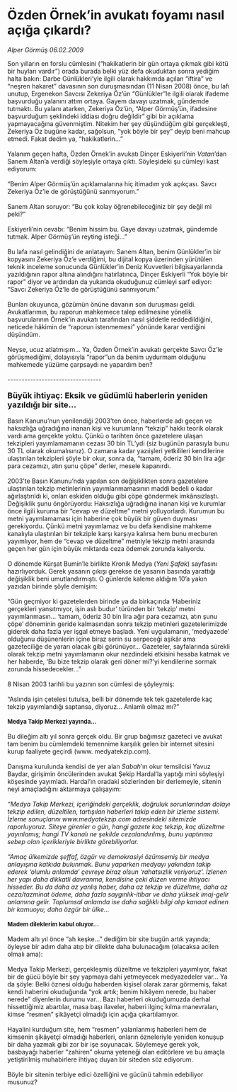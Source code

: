 # Özden Örnek’in avukatı foyamı nasıl açığa çıkardı?

*Alper Görmüş 06.02.2009*

<div class="taraf_structure_2col_1zq">
<div class="margen_n">



 <p>Son yılların en forslu cümlesini (“hakikatlerin bir gün ortaya çıkmak gibi kötü bir huyları vardır”) orada burada belki yüz defa okuduktan sonra yediğim halta bakın: Darbe Günlükleri’yle ilgili olarak hakkımda açılan “iftira” ve “neşren hakaret” davasının son duruşmasından (11 Nisan 2008) önce, bu lafı unutup, Ergenekon Savcısı Zekeriya Öz’ün “Günlükler”le ilgili olarak ifademe başvurduğu yalanını attım ortaya. Gayem davayı uzatmak, gündemde tutmaktı. Bu yalanı atarken, Zekeriya Öz’ün, “Alper Görmüş’ün, ifadesine başvurduğum şeklindeki iddiası doğru değildir” gibi bir açıklama yapmayacağına güvenmiştim. Nitekim her şey düşündüğüm gibi gerçekleşti, Zekeriya Öz bugüne kadar, sağolsun, “yok böyle bir şey” deyip beni mahcup etmedi. Fakat dedim ya, “hakikatlerin...” <br/><br/>Yalanım geçen hafta, Özden Örnek’in avukatı Dinçer Eskiyerli’nin <i>Vatan</i>’dan Sanem Altan’a verdiği söyleşiyle ortaya çıktı. Söyleşideki şu cümleyi kast ediyorum: <br/><br/>“Benim Alper Görmüş’ün açıklamalarına hiç itimadım yok açıkçası. Savcı Zekeriya Öz’le de görüştüğünü sanmıyorum.” <br/><br/>Sanem Altan soruyor: “Bu çok kolay öğrenebileceğiniz bir şey değil mi peki?” <br/><br/>Eskiyerli’nin cevabı: “Benim hissim bu. Gaye davayı uzatmak, gündemde tutmak. Alper Görmüş’ün reyting isteği...” <br/><br/>Bu lafa nasıl gelindiğini de anlatayım: Sanem Altan, benim Günlükler’in bir kopyasını Zekeriya Öz’e verdiğimi, bu dijital kopya üzerinden yürütülen teknik inceleme sonucunda Günlükler’in Deniz Kuvvetleri bilgisayarlarında yazıldığının rapor altına alındığını hatırlatınca, Dinçer Eskiyerli “Yok böyle bir rapor” diyor ve ardından da yukarıda okuduğunuz cümleyi sarf ediyor: “Savcı Zekeriya Öz’le de görüştüğünü sanmıyorum.” <br/><br/>Bunları okuyunca, gözümün önüne davanın son duruşması geldi. Avukatlarımın, bu raporun mahkemece talep edilmesine yönelik başvurularının Örnek’in avukatı tarafından nasıl şiddetle reddedildiğini, neticede hâkimin de “raporun istenmemesi” yönünde karar verdiğini düşündüm. <br/><br/>Neyse, ucuz atlatmışım... Ya, Özden Örnek’in avukatı gerçekte Savcı Öz’le görüşmediğimi, dolayısıyla “rapor”un da benim uydurmam olduğunu mahkemede yüzüme çarpsaydı ne yapardım ben? <br/><br/>--------------------------------- <br/><br/><strong><font size="4">Büyük ihtiyaç: Eksik ve güdümlü haberlerin yeniden yazıldığı bir site... <br/></font></strong><br/>Basın Kanunu’nun yenilendiği 2003’ten önce, haberlerde adı geçen ve haksızlığa uğradığına inanan kişi ve kurumların “tekzip” hakkı teorik olarak vardı ama gerçekte yoktu. Çünkü o tarihten önce gazetelere ulaşan tekzipleri yayımlamamanın cezası 30 bin TL’ydi (siz bugünün parasıyla bunu 30 TL olarak okumalısınız). O zamana kadar yazıişleri yetkilileri kendilerine ulaştırılan tekzipleri şöyle bir okur, sonra da, “tamam, öderiz 30 bin lira ağır para cezamızı, atın şunu çöpe” derler, mesele kapanırdı. <br/><br/>2003’te Basın Kanunu’nda yapılan son değişiklikten sonra gazetelere ulaştırılan tekzip metinlerinin yayımlanmamasının maddi bedeli o kadar ağırlaştırıldı ki, onları eskiden olduğu gibi çöpe göndermek imkânsızlaştı. Değişiklik şunu öngörüyordu: Haksızlığa uğradığına inanan kişi ve kurumlar önce ilgili kuruma bir “cevap ve düzeltme” metni yolluyorlardı. Kurumun bu metni yayımlamaması için haberine çok büyük bir güven duyması gerekiyordu. Çünkü metni yayımlamaz ve bu defa kendisine mahkeme kanalıyla ulaştırılan bir tekziple karşı karşıya kalırsa hem bunu mecburen yayımlıyor, hem de “cevap ve düzeltme” metniyle tekzip metni arasında geçen her gün için büyük miktarda ceza ödemek zorunda kalıyordu. <br/><br/>O dönemde Kürşat Bumin’le birlikte Kronik Medya (<i>Yeni Şafak</i>) sayfasını hazırlıyorduk. Gerek yasanın çıkışı gerekse de yasanın basında yarattığı değişiklik beni umutlandırmıştı. O günlerde kaleme aldığım 10’a yakın yazıdan birinde şöyle demişim: <br/><br/>“Gün geçmiyor ki gazetelerden birinde ya da birkaçında ‘Haberiniz gerçekleri yansıtmıyor, işin aslı budur’ türünden bir ‘tekzip’ metni yayımlanmasın... ‘tamam, öderiz 30 bin lira ağır para cezamızı, atın şunu çöpe’ döneminin geride kalmasından sonra tekzip metinleri gazetelerimizde giderek daha fazla yer işgal etmeye başladı. Yeni uygulamanın, ‘medyazede’ olduğunu düşünenlerin içine biraz serin su serpeceği aşikâr ama gazeteciliğe de yararı olacak gibi görünüyor... Gazeteler, sayfalarında sürekli olarak tekzip metni yayımlamanın okur nezdindeki etkisini hesaba katmak ve her haberde, ‘Bu bize tekzip olarak geri döner mi?’yi kendilerine sormak zorunda hissedecekler...” <br/><br/>8 Nisan 2003 tarihli bu yazının son cümlesi de şöyleymiş: <br/><br/>“Aslında işin çetelesi tutulsa, belli bir dönemde tek tek gazetelerde kaç tekzip yayımlandığı saptansa, diyoruz... Anlamlı olmaz mı?” <b><br/><br/><font size="2">Medya Takip Merkezi yayında...</font></b><font size="2"> <br/></font><br/>Bu dileğim altı yıl sonra gerçek oldu. Bir grup bağımsız gazeteci ve avukat tam benim bu cümlemdeki temennime karşılık gelen bir internet sitesini kurup faaliyete geçirdi (www. medyatekzip.com). <br/><br/>Danışma kurulunda kendisi de yer alan <i>Sabah</i>’ın okur temsilcisi Yavuz Baydar, girişimin öncülerinden avukat Şekip Hardal’la yaptığı mini söyleşiyi köşesinde yayımladı. Hardal’ın oradaki sözlerinden bir derlemeyle, sitenin neyi amaçladığını aktarmaya çalışayım:<i> <br/><br/>“Medya Takip Merkezi, içeriğindeki gerçeklik, doğruluk sorunlarından dolayı tekzip edilen, düzeltilen, tartışılan haberleri takip eden bir izleme sistemi. İzleme sonuçlarını www.medyatekzip.com adresindeki sitemizde raporluyoruz. Siteye girenler o gün, hangi gazete kaç tekzip, kaç düzeltme yayınlamış; hangi TV kanalı ne şekilde cezalandırılmış, bunu yaptırıma sebep olan içerikleriyle birlikte görebiliyorlar. <br/><br/>“Amaç ülkemizde şeffaf, özgür ve demokrasiyi özümsemiş bir medya anlayışına katkıda bulunmak. Bunu yaparken medyayı yakından takip ederek ‘olumlu anlamda’ çevreye biraz olsun ‘rahatsızlık veriyoruz’. İzlenen her yapı daha dikkatli davranma, kendisine çeki düzen verme ihtiyacı hisseder. Bu da daha az yanlış haber, daha az tekzip ve düzeltme, daha az ceza/tazminat ödeme, daha fazla saygınlık-itibar ve daha yüksek imaj-gelir anlamına gelir. Toplumsal anlamda ise daha sağlıklı bilgi alıp kanaat edinen bir kamuoyu; daha özgür bir ülke...</i><b> <br/><br/><font size="2">Madem dileklerim kabul oluyor...</font></b><font size="2"> <br/></font><br/>Madem altı yıl önce “ah keşke...” dediğim bir site bugün artık yayında; öyleyse bir adım daha atıp bir dilekte daha bulunacağım (olacaksa acilen olmalı ama): <br/><br/>Medya Takip Merkezi, gerçekleşmiş düzeltme ve tekzipleri yayımlıyor, fakat bir de gücü böyle bir şey yapmaya dahi yetmeyecek medyazedeler var... Ya da şöyle: Belki öznesi olduğu haberden kişisel olarak zarar görmemiş, fakat kendi haberini okuduğunda “yok artık; benim hikâyem nerede, bu haber nerede” diyenlerin durumu var... Bazı haberleri okuduğumuzda derhal hissettiğimiz abartılar, masa başı ilaveler, haberi ilginç kılma manevraları, kimse “resmen” şikâyetçi olmadığı için açığa çıkartılamıyor. <br/><br/>Hayalini kurduğum site, hem “resmen” yalanlanmış haberleri hem de kimsenin şikâyetçi olmadığı haberleri, onların özneleriyle yeniden konuşup bir daha yazmak gibi zor bir işe soyunacak. Söylemeye gerek yok, basbayağı haberler “zahiren” okuma yeteneği olan editörlere ve bu amaçla yetiştirilmiş muhabirlere ihtiyaç duyan bir siteden söz ediyorum. <br/><br/>Böyle bir sitenin terbiye edici özelliğini ve gücünü tahmin edebiliyor musunuz?</p>

<br/>


<div id="taraf_not">
</div>

</div>


</div>
